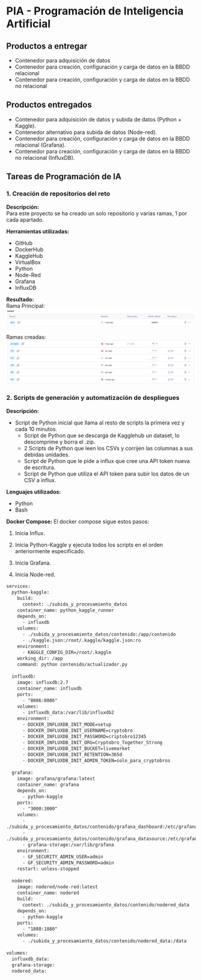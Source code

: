 # PIA - Programación de Inteligencia Artificial

## Productos a entregar

- Contenedor para adquisición de datos  
- Contenedor para creación, configuración y carga de datos en la BBDD relacional  
- Contenedor para creación, configuración y carga de datos en la BBDD no relacional  

## Productos entregados

- Contenedor para adquisición de datos y subida de datos (Python + Kaggle).
- Contenedor alternativo para subida de datos (Node-red).
- Contenedor para creación, configuración y carga de datos en la BBDD relacional (Grafana).
- Contenedor para creación, configuración y carga de datos en la BBDD no relacional (InfluxDB).


## Tareas de Programación de IA

### 1️. Creación de repositorios del reto
**Descripción:**  
Para este proyecto se ha creado un solo repositorio y varias ramas, 1 por cada apartado.

**Herramientas utilizadas:** 

- GitHub
- DockerHub
- KaggleHub
- VirtualBox
- Python
- Node-Red
- Grafana
- InfluxDB

**Resultado:**  
Rama Principal:
![main](img/pia_rama_main.png)

Ramas creadas:
![otras](img/pia_ramas.png)


### 2️. Scripts de generación y automatización de despliegues
**Descripción:**  
- Script de Python inicial que llama al resto de scripts la primera vez y cada 10 minutos.
     - Script de Python que se descarga de Kagglehub un dataset, lo descomprime y borra el .zip.
     - 2 Scripts de Python que leen los CSVs y corrijen las columnas a sus debidas unidades.
     - Script de Python que le pide a influx que cree una API token nueva de escritura.
     - Script de Python que utiliza el API token para subir los datos de un CSV a influx.

**Lenguajes utilizados:**  

- Python
- Bash  

**Docker Compose:**
El docker compose sigue estos pasos:

1. Inicia Influx.

2. Inicia Python-Kaggle y ejecuta todos los scripts en el orden anteriormente especificado.

3. Inicia Grafana.

4. Inicia Node-red.

```
services:
  python-kaggle:
    build:
      context: ./subida_y_procesamiento_datos
    container_name: python_kaggle_runner
    depends_on:
      - influxdb
    volumes:
      - ./subida_y_procesamiento_datos/contenido:/app/contenido
      - ./kaggle.json:/root/.kaggle/kaggle.json:ro
    environment:
      - KAGGLE_CONFIG_DIR=/root/.kaggle
    working_dir: /app
    command: python contenido/actualizador.py

  influxdb:
    image: influxdb:2.7
    container_name: influxdb
    ports:
      - "8086:8086"
    volumes:
      - influxdb_data:/var/lib/influxdb2
    environment:
      - DOCKER_INFLUXDB_INIT_MODE=setup
      - DOCKER_INFLUXDB_INIT_USERNAME=cryptobro
      - DOCKER_INFLUXDB_INIT_PASSWORD=criptobro12345
      - DOCKER_INFLUXDB_INIT_ORG=Cryptobro_Together_Strong
      - DOCKER_INFLUXDB_INIT_BUCKET=livemarket
      - DOCKER_INFLUXDB_INIT_RETENTION=365d
      - DOCKER_INFLUXDB_INIT_ADMIN_TOKEN=solo_para_cryptobros

  grafana:
    image: grafana/grafana:latest
    container_name: grafana
    depends_on:
      - python-kaggle
    ports:
      - "3000:3000"
    volumes:
      - ./subida_y_procesamiento_datos/contenido/grafana_dashboard:/etc/grafana/provisioning/dashboards
      - ./subida_y_procesamiento_datos/contenido/grafana_datasource:/etc/grafana/provisioning/datasources
      - grafana-storage:/var/lib/grafana
    environment:
      - GF_SECURITY_ADMIN_USER=admin
      - GF_SECURITY_ADMIN_PASSWORD=admin
    restart: unless-stopped

  nodered:
    image: nodered/node-red:latest
    container_name: nodered
    build:
      context: ./subida_y_procesamiento_datos/contenido/nodered_data
    depends_on:
      - python-kaggle
    ports:
      - "1880:1880"
    volumes:
      - ./subida_y_procesamiento_datos/contenido/nodered_data:/data

volumes:
  influxdb_data:
  grafana-storage:
  nodered_data:
```